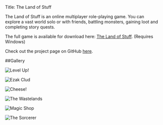 Title: The Land of Stuff

The Land of Stuff is an online multiplayer role-playing game. You can explore a vast world solo or with friends, battling monsters, gaining loot and completing story quests.

The full game is available for download here: [The Land of Stuff](http://wanganzhou.com/downloads/land-of-stuff.zip). (Requires Windows)

Check out the project page on GitHub [here](https://github.com/losmmorpg/land-of-stuff).

##Gallery

![Level Up!](http://wanganzhou.com/images/los/34str.png)

![Ezak Clud](http://wanganzhou.com/images/los/screen26.png)

![Cheese!](http://wanganzhou.com/images/los/people.png)

![The Wastelands](http://wanganzhou.com/images/los/screen29.png)

![Magic Shop](http://wanganzhou.com/images/los/screen30.png)

![The Sorcerer](http://wanganzhou.com/images/los/screen31.png)